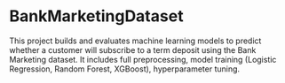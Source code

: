 # BankMarketingDataset
This project builds and evaluates machine learning models to predict whether a customer will subscribe to a term deposit using the Bank Marketing dataset. It includes full preprocessing, model training (Logistic Regression, Random Forest, XGBoost), hyperparameter tuning.
